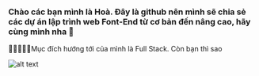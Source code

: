 ### Chào các bạn mình là Hoà. Đây là github nên mình sẽ chia sẻ các dự án lập trình web Font-End từ cơ bản đến nâng cao, hãy cùng mình nha 👋
🌱🌱🌱🌱🌱Mục đích hướng tới của mình là Full Stack. Còn bạn thì sao

![alt text](https://www.crio.do/blog/content/images/2021/04/Full-stack-development-blueprint.png)


<!-- **hoanguyen6611/hoanguyen6611** is a ✨ _special_ ✨ repository because its `README.md` (this file) appears on your GitHub profile.

Here are some ideas to get you started:

- 🔭 I’m currently working on ...
- 🌱 I’m currently learning ...
- 👯 I’m looking to collaborate on ...
- 🤔 I’m looking for help with ...
- 💬 Ask me about ...
- 📫 How to reach me: ...
- 😄 Pronouns: ...
- ⚡ Fun fact: ... -->

